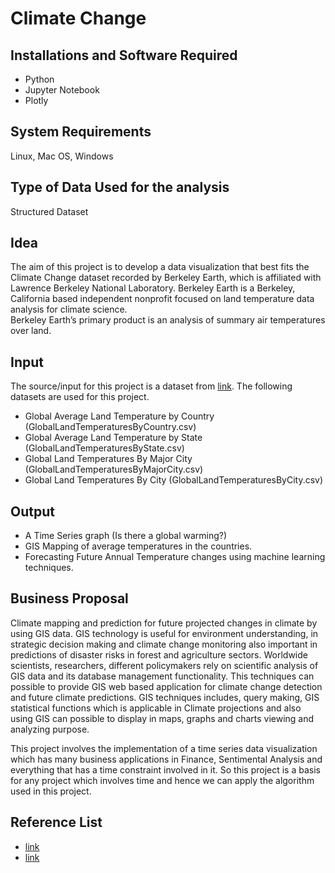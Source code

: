 # Climate Change
## Installations and Software Required
* Python
* Jupyter Notebook
* Plotly

## System Requirements
Linux, Mac OS, Windows

## Type of Data Used for the analysis
Structured Dataset

## Idea

The aim of this project is to develop a data visualization that best fits the Climate Change dataset recorded by Berkeley Earth, which is affiliated with Lawrence Berkeley National Laboratory. Berkeley Earth is a Berkeley, California based independent nonprofit focused on land temperature data analysis for climate science.  
Berkeley Earth’s primary product is an analysis of summary air temperatures over land.

## Input

The source/input for this project is a dataset from [link](http://berkeleyearth.org/data/). The following datasets are used for this project. 

* Global Average Land Temperature by Country (GlobalLandTemperaturesByCountry.csv) 
* Global Average Land Temperature by State (GlobalLandTemperaturesByState.csv) 
* Global Land Temperatures By Major City (GlobalLandTemperaturesByMajorCity.csv) 
* Global Land Temperatures By City (GlobalLandTemperaturesByCity.csv)

## Output

* A Time Series graph (Is there a global warming?)
* GIS Mapping of average temperatures in the countries.
* Forecasting Future Annual Temperature changes using machine learning techniques.


## Business Proposal
	
Climate mapping and prediction for future projected changes in climate by using GIS data. GIS technology is useful for environment understanding, in strategic decision making and climate change monitoring also important in predictions of disaster risks in forest and agriculture sectors. Worldwide scientists, researchers, different policymakers rely on scientific analysis of GIS data and its database management functionality. This techniques can possible to provide GIS web based application for climate change detection and future climate predictions. GIS techniques includes, query making, GIS statistical functions which is applicable in Climate projections and also using GIS can possible to display in maps, graphs and charts viewing and analyzing purpose.

This project involves the implementation of a time series data visualization which has many business applications in Finance, Sentimental Analysis and everything that has a time constraint involved in it. So this project is a basis for any project which involves time and hence we can apply the algorithm used in this project.

## Reference List
* [link](http://berkeleyearth.org/data/)
* [link](https://climate.nasa.gov/vital-signs/global-temperature/)

